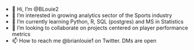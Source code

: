 - 👋 Hi, I’m @BLouie2
- 👀 I’m interested in growing analytics sector of the Sports industry
- 🌱 I’m currently learning Python, R, SQL (postgres) and MS in Statistics
- 💞️ I’m looking to collaborate on projects centered on player performance metrics
- 📫 How to reach me @brianlouie1 on Twitter. DMs are open

<!---
BLouie2/BLouie2 is a ✨ special ✨ repository because its `README.md` (this file) appears on your GitHub profile.
You can click the Preview link to take a look at your changes.
--->

